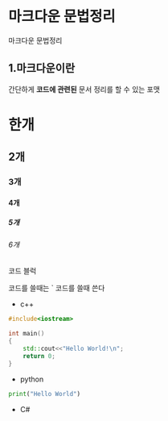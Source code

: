 # 마크다운 문법정리

마크다운 문법정리



## 1.마크다운이란

간단하게 **코드에 관련된** 문서 정리를 할 수 있는 포맷

# 한개

## 2개

### 3개

#### 4개

##### 5개

###### 6개



코드 블럭

코드를 쓸때는 ` 코드를 쓸때 쓴다

* c++

```c++
#include<iostream>

int main()
{
    std::cout<<"Hello World!\n";
    return 0;
}

```

* python

```python
print("Hello World")

```

* C# 

  ```c#
  
  ```

  